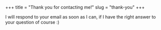 +++
title = "Thank you for contacting me!"
slug = "thank-you"
+++

I will respond to your email as soon as I can, if I have the right answer to your question of course :)